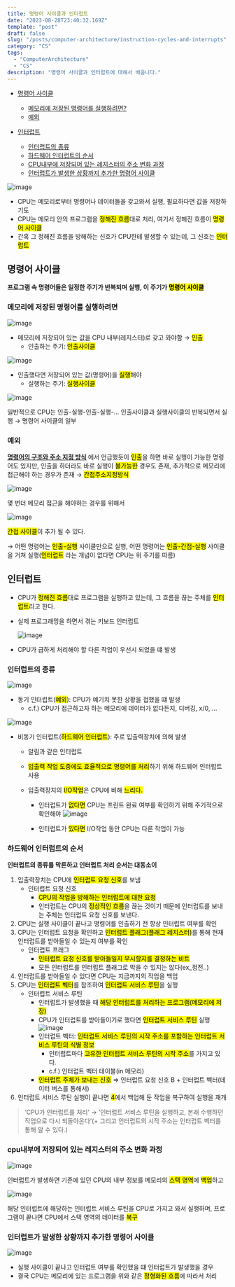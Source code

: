 ```yaml
---
title: 명령어 사이클과 인터럽트
date: "2023-08-28T23:40:32.169Z"
template: "post"
draft: false
slug: "/posts/computer-architecture/instruction-cycles-and-interrupts"
category: "CS"
tags:
  - "ComputerArchitecture"
  - "CS"
description: "명령어 사이클과 인터럽트에 대해서 배웁니다."
---
```


- [명령어 사이클](#명령어-사이클)
  - [메모리에 저장된 명령어를 실행하려면?](#메모리에-저장된-명령어를-실행하려면)
  - [예외](#예외)
- [인터럽트](#인터럽트)

  - [인터럽트의 종류](#인터럽트의-종류)
  - [하드웨어 인터럽트의 순서](#하드웨어-인터럽트의-순서)
  - [CPU내부에 저장되어 있는 레지스터의 주소 변화 과정](#cpu내부에-저장되어-있는-레지스터의-주소-변화-과정)
  - [인터럽트가 발생한 상황까지 추가한 명령어 사이클](#인터럽트가-발생한-상황까지-추가한-명령어-사이클)

![image](https://github.com/dltlaos11/CodeSolving/assets/74396128/1546e876-331e-4d5a-a779-d2139a0fad07)

- CPU는 메모리로부터 명령어나 데이터들을 갖고와서 실행, 필요하다면 값을 저장하기도
- CPU는 메모리 안의 프로그램을 <Mark>정해진 흐름</Mark>대로 처리, 여기서 정해진 흐름이 <Mark>명령어 사이클
- 간혹 그 정해진 흐름을 방해하는 신호가 CPU한테 발생할 수 있는데, 그 신호는 <Mark>인터럽트

## 명령어 사이클

**프로그램 속 명령어들은 일정한 주기가 반복되며 실행, 이 주기가 <Mark>명령어 사이클**

### 메모리에 저장된 명령어를 실행하려면

![image](https://github.com/dltlaos11/CodeSolving/assets/74396128/f292c621-d975-41f1-bac3-727386686959)

- 메모리에 저장되어 있는 값을 CPU 내부(레지스터)로 갖고 와야함 → <Mark>인출</Mark>
  - 인출하는 주기: <Mark>인출사이클

![image](https://github.com/dltlaos11/CodeSolving/assets/74396128/1b9d4dcb-7730-4e71-87fb-d59d2f09f7e8)

- 인출했다면 저장되어 있는 값(명령어)을 <Mark>실행</Mark>해야
  - 실행하는 주기: <Mark>실행사이클

![image](https://github.com/dltlaos11/CodeSolving/assets/74396128/c363469c-c5b1-4209-90f0-2b4f425df23a)

일반적으로 CPU는 인출-실행-인출-실행-… 인출사이클과 실행사이클의 반복되면서 실행 → 명령어 사이클의 일부

### 예외

**[명령어의 구조와 주소 지정 방식](https://dltlaos11.github.io/posts/%EB%AA%85%EB%A0%B9%EC%96%B4%EC%9D%98%20%EA%B5%AC%EC%A1%B0%EC%99%80%20%EC%A3%BC%EC%86%8C%20%EC%A7%80%EC%A0%95%20%EB%B0%A9%EC%8B%9D)** 에서 언급했듯이 <Mark>인출</Mark>을 하면 바로 실행이 가능한 명령어도 있지만, 인출을 하더라도 바로 실행이 <Mark>불가능한</Mark> 경우도 존재, 추가적으로 메모리에 접근해야 하는 경우가 존재 → <Mark>간접주소지정방식</Mark>

![image](https://github.com/dltlaos11/CodeSolving/assets/74396128/9de315a6-d1e8-4309-a688-3042fd262fb1)

몇 번더 메모리 접근을 해야하는 경우를 위해서

![image](https://github.com/dltlaos11/CodeSolving/assets/74396128/46d0e437-3c57-4a93-9889-2975399188bd)

<Mark>간접 사이클</Mark>이 추가 될 수 있다.

→ 어떤 명령어는 <Mark>인출-실행</Mark> 사이클만으로 실행, 어떤 명령어는 <Mark>인출-간접-실행</Mark> 사이클을 거쳐 실행(<Mark>인터럽트</Mark> 라는 개념이 없다면 CPU는 위 주기를 따름)

## 인터럽트

- CPU가 <Mark>정해진 흐름</Mark>대로 프로그램을 실행하고 있는데, 그 흐름을 끊는 주체를 <Mark>인터럽트</Mark>라고 한다.
- 실제 프로그래밍을 하면서 겪는 키보드 인터럽트

  ![image](https://github.com/dltlaos11/CodeSolving/assets/74396128/f5bf20f6-0f90-4eb7-81b8-2e355cbc83a8)

- CPU가 급하게 처리해야 할 다른 작업이 우선시 되었을 떄 발생

### 인터럽트의 종류

![image](https://github.com/dltlaos11/CodeSolving/assets/74396128/e0d45a10-f644-47e1-88ee-416bd21f7b74)

- 동기 인터럽트(<Mark>예외</Mark>): CPU가 예기치 못한 상황을 접했을 떄 발생
  - c.f.) CPU가 접근하고자 하는 메모리에 데이터가 없다든지, 디버깅, x/0, …

![image](https://github.com/dltlaos11/CodeSolving/assets/74396128/ed4acc25-1d86-4f2a-b4b3-8d4d44282677)

- 비동기 인터럽트(<Mark>하드웨어 인터럽트</Mark>): 주로 입출력장치에 의해 발생

  - 알림과 같은 인터럽트
  - <Mark>입출력 작업 도중에도 효율적으로 명령어를 처리</Mark>하기 위해 하드웨어 인터럽트 사용
  - 입출력장치의 <Mark>I/O작업</Mark>은 CPU에 비해 <Mark>느리다.</Mark>

    - 인터럽트가 <Mark>없다면</Mark> CPU는 프린트 완료 여부를 확인하기 위해 주기적으로 확인해야
      ![image](https://github.com/dltlaos11/CodeSolving/assets/74396128/1031762c-9ead-433e-8162-5b3c9943eb55)

    - 인터럽트가 <Mark>있다면</Mark> I/O작업 동안 CPU는 다른 작업이 가능

### 하드웨어 인터럽트의 순서

**인터럽트의 종류를 막론하고 인터럽트 처리 순서는 대동소이**

1. 입출력장치는 CPU에 <Mark>인터럽트 요청 신호</Mark>를 보냄
   - 인터럽트 요청 신호
     - <Mark>CPU의 작업을 방해하는 인터럽트에 대한 요청</Mark>
     - 인터럽트는 CPU의 <Mark>정상적인 흐름</Mark>을 끊는 것이기 때문에 인터럽트를 보내는 주체는 인터럽트 요청 신호를 보낸다.
2. CPU는 실행 사이클이 끝나고 명령어를 인출하기 전 항상 인터럽트 여부를 확인
3. CPU는 인터럽트 요청을 확인하고 <Mark>인터럽트 플래그(플래그 레지스터)</Mark>를 통해 현재 인터럽트를 받아들일 수 있는지 여부를 확인
   - 인터럽트 프래그
     - <Mark>인터럽트 요청 신호를 받아들일지 무시할지를 결정하는 비트</Mark>
     - 모든 인터럽트를 인터럽트 플래그로 막을 수 있지는 않다(ex\_정전..)
4. 인터럽트를 받아들일 수 있다면 CPU는 지금까지의 작업을 백업
5. CPU는 <Mark>인터럽트 벡터</Mark>를 참조하여 <Mark>인터럽트 서비스 루틴</Mark>을 실행
   - 인터럽트 서비스 루틴
     - 인터럽트가 발생했을 때 <Mark>해당 인터럽트를 처리하는 프로그램(메모리에 저장)</Mark>
     - CPU가 인터럽트를 받아들이기로 했다면 <Mark>인터럽트 서비스 루틴</Mark> 실행
       ![image](https://github.com/dltlaos11/CodeSolving/assets/74396128/2843fb8e-504e-4e09-8ab5-e3a8b34862e6)
     - 인터럽트 벡터: <Mark>인터럽트 서비스 루틴의 시작 주소를 포함하는 인터럽트 서비스 루틴의 식별 정보</Mark>
       - 인터럽트마다 <Mark>고유한 인터럽트 서비스 루틴의 시작 주소</Mark>를 가지고 있다.
       - c.f.) 인터럽트 벡터 테이블(in 메모리)
     - <Mark>인터럽트 주체가 보내는 신호</Mark> ⇒ 인터럽트 요청 신호 B + 인터럽트 벡터(데이터 버스를 통해서)
6. 인터럽트 서비스 루틴 실행이 끝나면 <Mark>4</Mark>에서 백업해 둔 작업을 복구하여 실행을 재개

> ‘CPU가 인터럽트를 처리’ → ‘인터럽트 서비스 루틴을 실행하고, 본래 수행하던 작업으로 다시 되돌아온다’(+ 그리고 인터럽트의 시작 주소는 인터럽트 벡터를 통해 알 수 있다.)

### cpu내부에 저장되어 있는 레지스터의 주소 변화 과정

![image](https://github.com/dltlaos11/CodeSolving/assets/74396128/32bead51-b9af-41d1-9539-76ea919d914a)

인터럽트가 발생하면 기존에 있던 CPU의 내부 정보를 메모리의 <Mark>스택 영역</Mark>에 <Mark>백업</Mark>하고

![image](https://github.com/dltlaos11/CodeSolving/assets/74396128/7477fd17-dfd8-47d8-92f6-721833b61223)

해당 인터럽트에 해당하는 인터럽트 서비스 루틴을 CPU로 가지고 와서 실행하며, 프로그램이 끝나면 CPU에서 스택 영역의 데이터를 <Mark>복구</Mark>

### 인터럽트가 발생한 상황까지 추가한 명령어 사이클

![image](https://github.com/dltlaos11/CodeSolving/assets/74396128/3ab3ad96-f1a3-455d-889e-b136c0e9d951)

- 실행 사이클이 끝나고 인터럽트 여부를 확인했을 떄 인터럽트가 발생했을 경우
- 결국 CPU는 메모리에 있는 프로그램을 위와 같은 <Mark>정형화된 흐름</Mark>에 따라서 처리
